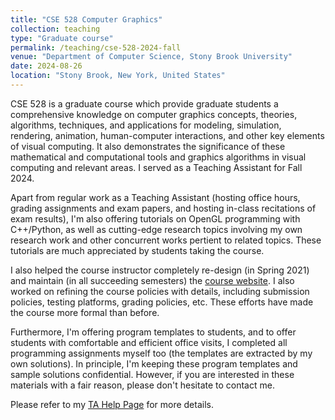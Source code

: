 ```yaml
---
title: "CSE 528 Computer Graphics"
collection: teaching
type: "Graduate course"
permalink: /teaching/cse-528-2024-fall
venue: "Department of Computer Science, Stony Brook University"
date: 2024-08-26
location: "Stony Brook, New York, United States"
---
```


CSE 528 is a graduate course which provide graduate students a comprehensive knowledge on computer graphics concepts, theories, algorithms, techniques, and applications for modeling, simulation, rendering, animation, human-computer interactions, and other key elements of visual computing. It also demonstrates the significance of these mathematical and computational tools and graphics algorithms in visual computing and relevant areas. I served as a Teaching Assistant for Fall 2024. 

Apart from regular work as a Teaching Assistant (hosting office hours, grading assignments and exam papers, and hosting in-class recitations of exam results), I'm also offering tutorials on OpenGL programming with C++/Python, as well as cutting-edge research topics involving my own research work and other concurrent works pertient to related topics. These tutorials are much appreciated by students taking the course. 

I also helped the course instructor completely re-design (in Spring 2021) and maintain (in all succeeding semesters) the [course website](https://www3.cs.stonybrook.edu/~qin/courses/graphics/graphics.html). I also worked on refining the course policies with details, including submission policies, testing platforms, grading policies, etc. These efforts have made the course more formal than before. 

Furthermore, I'm offering program templates to students, and to offer students with comfortable and efficient office visits, I completed all programming assignments myself too (the templates are extracted by my own solutions). In principle, I'm keeping these program templates and sample solutions confidential. However, if you are interested in these materials with a fair reason, please don't hesitate to contact me. 

Please refer to my [TA Help Page](https://www3.cs.stonybrook.edu/~xihan1/courses/cse528/ta_help_page.html) <!-- and the offical homework repository [StonyBrook_CSE528_Fall2024](https://github.com/AXIHIXA/StonyBrook_CSE528_Fall2024) --> for more details.
